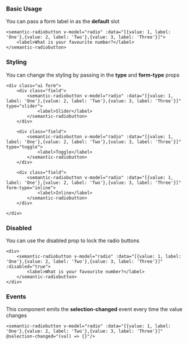 ### Basic Usage
You can pass a form label in as the **default** slot 

    <semantic-radiobutton v-model="radio" :data="[{value: 1, label: 'One'},{value: 2, label: 'Two'},{value: 3, label: 'Three'}]">
        <label>What is your favourite number?</label>
    </semantic-radiobutton>


### Styling
You can change the styling by passing in the **type** and **form-type** props

    <div class="ui form">
        <div class="field">
            <semantic-radiobutton v-model="radio" :data="[{value: 1, label: 'One'},{value: 2, label: 'Two'},{value: 3, label: 'Three'}]" type="slider">
                <label>Slider</label>
            </semantic-radiobutton>
        </div>

        <div class="field">
            <semantic-radiobutton v-model="radio" :data="[{value: 1, label: 'One'},{value: 2, label: 'Two'},{value: 3, label: 'Three'}]" type="toggle">
                <label>Toggle</label>
            </semantic-radiobutton>
        </div>

        <div class="field">
            <semantic-radiobutton v-model="radio" :data="[{value: 1, label: 'One'},{value: 2, label: 'Two'},{value: 3, label: 'Three'}]" form-type="inline">
                <label>Inline</label>
            </semantic-radiobutton>
        </div>
        
    </div>

### Disabled
You can use the disabled prop to lock the radio buttons

    <div>
        <semantic-radiobutton v-model="radio" :data="[{value: 1, label: 'One'},{value: 2, label: 'Two'},{value: 3, label: 'Three'}]" :disabled="true">
            <label>What is your favourite number?</label>
        </semantic-radiobutton>
    </div>

### Events
This component emits the **selection-changed** event every time the value changes

    <semantic-radiobutton v-model="radio" :data="[{value: 1, label: 'One'},{value: 2, label: 'Two'},{value: 3, label: 'Three'}]" @selection-changed="(val) => {}"/>